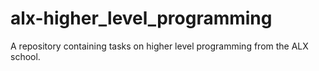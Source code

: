 # alx-higher_level_programming
A repository containing tasks on higher level programming from the ALX school.
